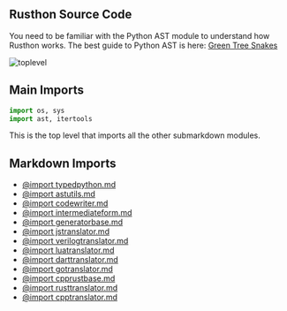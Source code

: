 Rusthon Source Code
-------------------

You need to be familiar with the Python AST module to understand how Rusthon works.
The best guide to Python AST is here: [Green Tree Snakes](https://greentreesnakes.readthedocs.org/en/latest/)

![toplevel](http://rusthon.github.io/Rusthon/images/RusthonToplevel.svg)


Main Imports
-------
```python
import os, sys
import ast, itertools

```

This is the top level that imports all the other submarkdown modules.


Markdown Imports
-------
* [@import typedpython.md](typedpython.md)
* [@import astutils.md](astutils.md)
* [@import codewriter.md](codewriter.md)
* [@import intermediateform.md](intermediateform.md)
* [@import generatorbase.md](generatorbase.md)
* [@import jstranslator.md](jstranslator.md)
* [@import verilogtranslator.md](verilogtranslator.md)
* [@import luatranslator.md](luatranslator.md)
* [@import darttranslator.md](darttranslator.md)
* [@import gotranslator.md](gotranslator.md)
* [@import cpprustbase.md](cpprustbase.md)
* [@import rusttranslator.md](rusttranslator.md)
* [@import cpptranslator.md](cpptranslator.md)

